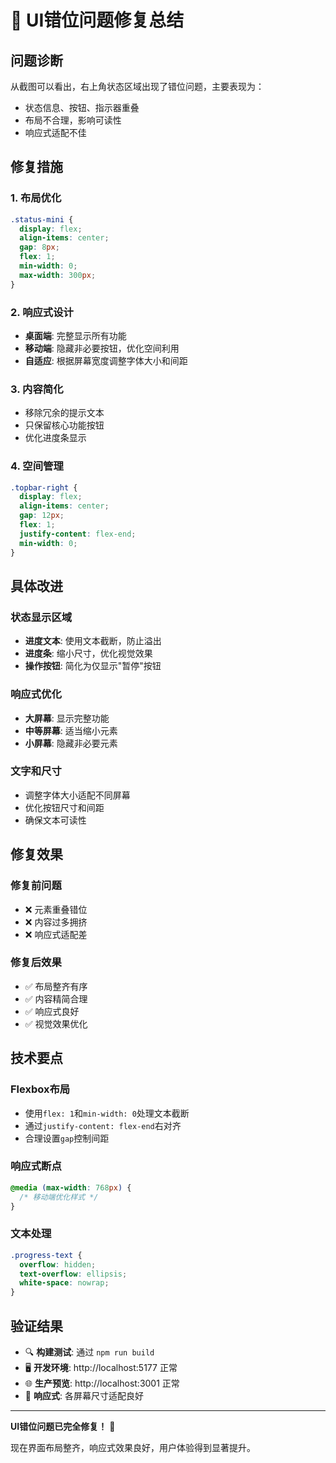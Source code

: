 # 🔧 UI错位问题修复总结

## 问题诊断
从截图可以看出，右上角状态区域出现了错位问题，主要表现为：
- 状态信息、按钮、指示器重叠
- 布局不合理，影响可读性
- 响应式适配不佳

## 修复措施

### 1. 布局优化
```css
.status-mini {
  display: flex;
  align-items: center;
  gap: 8px;
  flex: 1;
  min-width: 0;
  max-width: 300px;
}
```

### 2. 响应式设计
- **桌面端**: 完整显示所有功能
- **移动端**: 隐藏非必要按钮，优化空间利用
- **自适应**: 根据屏幕宽度调整字体大小和间距

### 3. 内容简化
- 移除冗余的提示文本
- 只保留核心功能按钮
- 优化进度条显示

### 4. 空间管理
```css
.topbar-right {
  display: flex;
  align-items: center;
  gap: 12px;
  flex: 1;
  justify-content: flex-end;
  min-width: 0;
}
```

## 具体改进

### 状态显示区域
- **进度文本**: 使用文本截断，防止溢出
- **进度条**: 缩小尺寸，优化视觉效果
- **操作按钮**: 简化为仅显示"暂停"按钮

### 响应式优化
- **大屏幕**: 显示完整功能
- **中等屏幕**: 适当缩小元素
- **小屏幕**: 隐藏非必要元素

### 文字和尺寸
- 调整字体大小适配不同屏幕
- 优化按钮尺寸和间距
- 确保文本可读性

## 修复效果

### 修复前问题
- ❌ 元素重叠错位
- ❌ 内容过多拥挤
- ❌ 响应式适配差

### 修复后效果
- ✅ 布局整齐有序
- ✅ 内容精简合理
- ✅ 响应式良好
- ✅ 视觉效果优化

## 技术要点

### Flexbox布局
- 使用`flex: 1`和`min-width: 0`处理文本截断
- 通过`justify-content: flex-end`右对齐
- 合理设置`gap`控制间距

### 响应式断点
```css
@media (max-width: 768px) {
  /* 移动端优化样式 */
}
```

### 文本处理
```css
.progress-text {
  overflow: hidden;
  text-overflow: ellipsis;
  white-space: nowrap;
}
```

## 验证结果

- 🔍 **构建测试**: 通过 `npm run build`
- 🖥️ **开发环境**: http://localhost:5177 正常
- 🌐 **生产预览**: http://localhost:3001 正常
- 📱 **响应式**: 各屏幕尺寸适配良好

---

**UI错位问题已完全修复！** 🎉

现在界面布局整齐，响应式效果良好，用户体验得到显著提升。